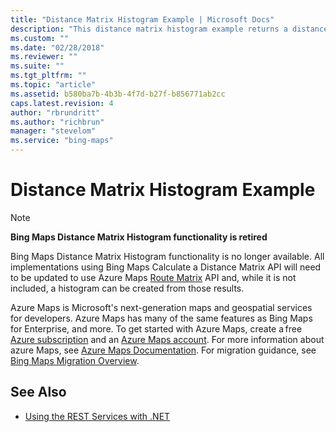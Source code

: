 ```yaml
---
title: "Distance Matrix Histogram Example | Microsoft Docs"
description: "This distance matrix histogram example returns a distance matrix histogram between a set of origins and destinations for a specific period of time."
ms.custom: ""
ms.date: "02/28/2018"
ms.reviewer: ""
ms.suite: ""
ms.tgt_pltfrm: ""
ms.topic: "article"
ms.assetid: b580ba7b-4b3b-4f7d-b27f-b856771ab2cc
caps.latest.revision: 4
author: "rbrundritt"
ms.author: "richbrun"
manager: "stevelom"
ms.service: "bing-maps"
---
```


# Distance Matrix Histogram Example

> [!NOTE]
> **Bing Maps Distance Matrix Histogram functionality is retired**
>
> Bing Maps Distance Matrix Histogram functionality is no longer available. All implementations using Bing Maps Calculate a Distance Matrix API will need to be updated to use Azure Maps [Route Matrix](/rest/api/maps/route/get-route-matrix) API and, while it is not included, a histogram can be created from those results.
>
> Azure Maps is Microsoft's next-generation maps and geospatial services for developers. Azure Maps has many of the same features as Bing Maps for Enterprise, and more. To get started with Azure Maps, create a free [Azure subscription](https://azure.microsoft.com/free) and an [Azure Maps account](/azure/azure-maps/how-to-manage-account-keys#create-a-new-account). For more information about azure Maps, see [Azure Maps Documentation](/azure/azure-maps/). For migration guidance, see [Bing Maps Migration Overview](/azure/azure-maps/migrate-bing-maps-overview).

## See Also

- [Using the REST Services with .NET](../using-the-rest-services-with-net.md)
